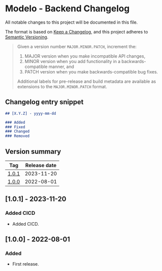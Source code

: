 # Modelo - Backend Changelog

All notable changes to this project will be documented in this file.

The format is based on [Keep a Changelog](https://keepachangelog.com/en/1.0.0/),
and this project adheres to [Semantic Versioning](https://semver.org/spec/v2.0.0.html).

> Given a version number `MAJOR.MINOR.PATCH`, increment the:
> 1. MAJOR version when you make incompatible API changes,
> 2. MINOR version when you add functionality in a backwards-compatible manner, and
> 3. PATCH version when you make backwards-compatible bug fixes.
>
> Additional labels for pre-release and build metadata are available as extensions to the `MAJOR.MINOR.PATCH` format.

## Changelog entry snippet

``` markdown
## [X.Y.Z] - yyyy-mm-dd

### Added
### Fixed
### Changed
### Removed
```

## Version summary

| Tag                      | Release date |
|--------------------------|--------------|
| [1.0.1](#101-2023-11-20) | 2023-11-20   |
| [1.0.0](#100-2022-08-01) | 2022-08-01   |


## [1.0.1] - 2023-11-20

### Added CICD

- Added CICD.

## [1.0.0] - 2022-08-01

### Added

- First release.

